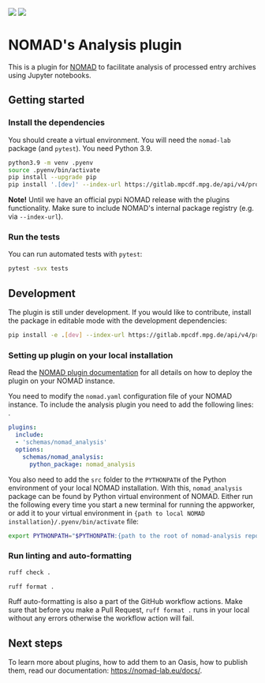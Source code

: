 ![](https://github.com/nomad-coe/nomad-schema-plugin-example/actions/workflows/actions.yml/badge.svg)
![](https://coveralls.io/repos/github/FAIRmat-NFDI/nomad-analysis/badge.svg?branch=main)

# NOMAD's Analysis plugin
This is a plugin for [NOMAD](https://nomad-lab.eu) to facilitate analysis of processed entry archives using Jupyter notebooks.

## Getting started


### Install the dependencies

You should create a virtual environment. You will need the `nomad-lab` package (and `pytest`).
You need Python 3.9.

```sh
python3.9 -m venv .pyenv
source .pyenv/bin/activate
pip install --upgrade pip
pip install '.[dev]' --index-url https://gitlab.mpcdf.mpg.de/api/v4/projects/2187/packages/pypi/simple
```

**Note!**
Until we have an official pypi NOMAD release with the plugins functionality. Make
sure to include NOMAD's internal package registry (e.g. via `--index-url`).


### Run the tests

You can run automated tests with `pytest`:

```sh
pytest -svx tests
```

## Development

The plugin is still under development. If you would like to contribute, install the package in editable mode with the development dependencies:

```sh
pip install -e .[dev] --index-url https://gitlab.mpcdf.mpg.de/api/v4/projects/2187/packages/pypi/simple
```

### Setting up plugin on your local installation
Read the [NOMAD plugin documentation](https://nomad-lab.eu/prod/v1/staging/docs/howto/oasis/plugins_install.html) for all details on how to deploy the plugin on your NOMAD instance.

You need to modify the ```nomad.yaml``` configuration file of your NOMAD instance.
To include the analysis plugin you need to add the following lines: .

```yaml
plugins:
  include:
  - 'schemas/nomad_analysis'
  options:
    schemas/nomad_analysis:
      python_package: nomad_analysis
```

You also need to add the `src` folder to the `PYTHONPATH` of the Python environment of your local NOMAD installation. With this, `nomad_analysis` package can be found by Python virtual environment of NOMAD. Either run the following every time you start a new terminal for running the appworker, or add it to your virtual environment in `{path to local NOMAD installation}/.pyenv/bin/activate` file: 

```sh
export PYTHONPATH="$PYTHONPATH:{path to the root of nomad-analysis repo}/src"
```

### Run linting and auto-formatting

```sh
ruff check .
```
```sh
ruff format .
```
Ruff auto-formatting is also a part of the GitHub workflow actions. Make sure that before you make a Pull Request, `ruff format .` runs in your local without any errors otherwise the workflow action will fail. 

## Next steps

To learn more about plugins, how to add them to an Oasis, how to publish them, read our
documentation: https://nomad-lab.eu/docs/.
